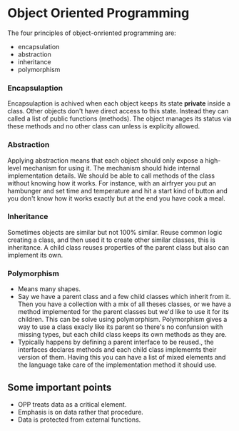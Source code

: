 # Object Oriented Programming

The four principles of object-onriented programming are:

- encapsulation
- abstraction
- inheritance
- polymorphism

### Encapsulaption

Encapsulaption is achived when each object keeps its state **private** inside a class. Other objects don't have direct access to this state. Instead they can called a list of public functions (methods).
The object manages its status via these methods and no other class can unless is explicity allowed.

### Abstraction

Applying abstraction means that each object should only expose a high-level mechanism for using it. The mechanism should hide internal implementation details. We should be able to call methods of the class without knowing how it works. For instance, with an airfryer you put an hambunger and set time and temperature and hit a start kind of button and you don't know how it works exactly but at the end you have cook a meal.

### Inheritance

Sometimes objects are similar but not 100% similar.
Reuse common logic creating a class, and then used it to create other similar classes, this is inheritance.
A child class reuses properties of the parent class but also can implement its own.

### Polymorphism

- Means many shapes.
- Say we have a parent class and a few child classes which inherit from it. Then you have a collection with a mix of all theses classes, or we have a method implemented for the parent classes but we'd like to use it for its children.
  This can be solve using polymorphism.
  Polymorphism gives a way to use a class exacly like its parent so there's no confunsion with missing types, but each child class keeps its own methods as they are.
- Typically happens by defining a parent interface to be reused., the interfaces declares methods and each child class implememts their version of them.
  Having this you can have a list of mixed elements and the language take care of the implementation method it should use.

## Some important points

- OPP treats data as a critical element.
- Emphasis is on data rather that procedure.
- Data is protected from external functions.
